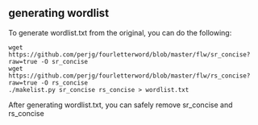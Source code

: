 
## generating wordlist

To generate wordlist.txt from the original, you can do the following:

    wget https://github.com/perjg/fourletterword/blob/master/flw/sr_concise?raw=true -O sr_concise
	wget https://github.com/perjg/fourletterword/blob/master/flw/rs_concise?raw=true -O rs_concise
	./makelist.py sr_concise rs_concise > wordlist.txt

After generating wordlist.txt, you can safely remove sr_concise and rs_concise


